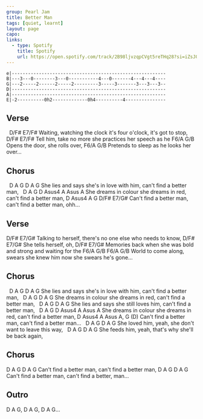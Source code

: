 ```yaml
---
group: Pearl Jam
title: Better Man
tags: [quiet, learnt]
layout: page
capo: 
links: 
  - type: Spotify
    title: Spotify
    url: https://open.spotify.com/track/2B98ljvzqpCVgt5reTHq28?si=iZsJ0mRtTWmf9OFGs7emow
---
```


```chordpro
e|---------------------------------------------------------
B|---3---0--------3---0-----------4---0-------4---4---4----
G|---2-----2------2-----2---------3-----3-------3---3---3--
D|---------------------------------------------------------
A|---------------------------------------------------------
E|-2----------0h2-------------0h4----------4---------------
```

## Verse

&nbsp;    D/F#                              E7/F#
Waiting, watching the clock it's four o'clock, it's got to stop,
&nbsp;    D/F#                        E7/F#
Tell him, take no more she practices her speech as he
F6/A            G/B
Opens the door, she rolls over,
F6/A                    G/B
Pretends to sleep as he looks her over...

## Chorus

&nbsp;    D             A             G         D                 A          G
She lies and says she's in love with him, can't find a better man,
&nbsp;    D              A          G         D                 Asus4      A Asus A
She dreams in colour she dreams in red, can't find a better man,
              D                        Asus4      A G     D/F#   E7/G#
Can't find a better man, can't find a better man,   ohh...

## Verse

D/F#                        E7/G#
Talking to herself, there's no one else who needs to know,
D/F#                 E7/G# <loud>
She tells herself, oh,
D/F#                       E7/G#
Memories back when she was bold and strong and waiting for the
F6/A     G/B         F6/A                        G/B
World to come along, swears she knew him now she swears he's gone...

## Chorus

&nbsp;    D             A             G         D                 A          G
She lies and says she's in love with him, can't find a better man,
&nbsp;    D              A          G         D                 A          G
She dreams in colour she dreams in red, can't find a better man,
&nbsp;    D             A             G          D             A          G
She lies and says she still loves him, can't find a better man,
&nbsp;    D              A          G         D                 Asus4      A Asus A
She dreams in colour she dreams in red, can't find a better man,
              D                        Asus4      A Asus A, G  (D)
Can't find a better man, can't find a better man...
&nbsp;    D             A G     D                  A     G
She loved him,  yeah, she don't want to leave this way,
&nbsp;    D             A G     D                     A      G
She feeds him,  yeah, that's why she'll be back again,

## Chorus

D             A         G D             A         G
  Can't find a better man,  can't find a better man,
D             A         G D             A       G
  Can't find a better man,  can't find a better, man...

## Outro

D A G, D A G, D A G...

